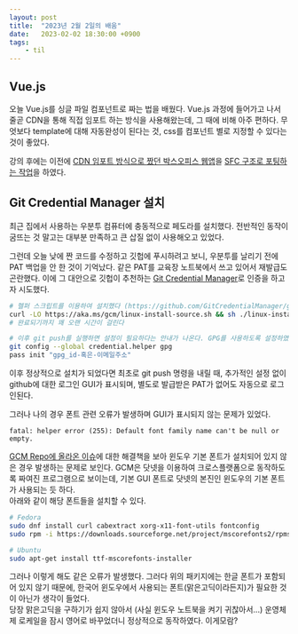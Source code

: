 ```yaml
---
layout: post
title:  "2023년 2월 2일의 배움"
date:   2023-02-02 18:30:00 +0900
tags:
    - til
---
```


## Vue.js 

오늘 Vue.js를 싱글 파일 컴포넌트로 짜는 법을 배웠다. Vue.js 과정에 들어가고 나서 줄곧 CDN을 통해 직접 임포트 하는 방식을 사용해왔는데, 그 때에 비해 아주 편하다. 무엇보다 template에 대해 자동완성이 된다는 것, css를 컴포넌트 별로 지정할 수 있다는 것이 좋았다.

강의 후에는 이전에 [CDN 임포트 방식으로 짰던 박스오피스 웹앱](https://github.com/0tak2/KOSAjava/tree/main/Projects-With-JS/vue-boxoffice)을 [SFC 구조로 포팅하는 작업](https://github.com/0tak2/KOSAjava/tree/main/Projects-With-JS/vue-boxoffice-sfc)을 하였다.

## Git Credential Manager 설치

최근 집에서 사용하는 우분투 컴퓨터에 충동적으로 페도라를 설치했다. 전반적인 동작이 굼뜨는 것 말고는 대부분 만족하고 큰 삽질 없이 사용해오고 있었다.

그런데 오늘 낮에 짠 코드를 수정하고 깃헙에 푸시하려고 보니, 우분투를 날리기 전에 PAT 백업을 안 한 것이 기억났다. 같은 PAT를 교육장 노트북에서 쓰고 있어서 재발급도 곤란했다. 이에 그 대안으로 깃헙이 추천하는 [Git Credential Manager](https://github.com/GitCredentialManager/git-credential-manager)로 인증을 하고자 시도했다.

```bash
# 헬퍼 스크립트를 이용하여 설치했다 (https://github.com/GitCredentialManager/git-credential-manager/blob/release/docs/install.md#install-from-source-helper-script)
curl -LO https://aka.ms/gcm/linux-install-source.sh && sh ./linux-install-source.sh && git-credential-manager-core configure
# 완료되기까지 꽤 오랜 시간이 걸린다

# 이후 git push를 실행하면 설정이 필요하다는 안내가 나온다. GPG를 사용하도록 설정하였다.
git config --global credential.helper gpg
pass init "gpg_id-혹은-이메일주소"
```

이후 정상적으로 설치가 되었다면 최초로 git push 명령을 내릴 때, 추가적인 설정 없이 github에 대한 로그인 GUI가 표시되며, 별도로 발급받은 PAT가 없어도 자동으로 로그인된다.

그러나 나의 경우 폰트 관련 오류가 발생하며 GUI가 표시되지 않는 문제가 있었다.

```
fatal: helper error (255): Default font family name can't be null or empty.
```

[GCM Repo에 올라온 이슈](https://github.com/GitCredentialManager/git-credential-manager/issues/899)에 대한 해결책을 보아 윈도우 기본 폰트가 설치되어 있지 않은 경우 발생하는 문제로 보인다. GCM은 닷넷을 이용하여 크로스플랫폼으로 동작하도록 짜여진 프로그램으로 보이는데, 기본 GUI 폰트로 닷넷의 본진인 윈도우의 기본 폰트가 사용되는 듯 하다.  
아래와 같이 해당 폰트들을 설치할 수 있다.

```bash
# Fedora
sudo dnf install curl cabextract xorg-x11-font-utils fontconfig
sudo rpm -i https://downloads.sourceforge.net/project/mscorefonts2/rpms/msttcore-fonts-installer-2.6-1.noarch.rpm

# Ubuntu
sudo apt-get install ttf-mscorefonts-installer
```

그러나 이렇게 해도 같은 오류가 발생했다. 그러다 위의 패키지에는 한글 폰트가 포함되어 있지 않기 때문에, 한국어 윈도우에서 사용되는 폰트(맑은고딕이라든지)가 필요한 것이 아닌가 생각이 들었다.  
당장 맑은고딕을 구하기가 쉽지 않아서 (사실 윈도우 노트북을 켜기 귀찮아서...) 운영체제 로케일을 잠시 영어로 바꾸었더니 정상적으로 동작하였다. 이게모람?
